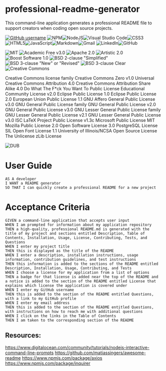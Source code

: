 # professional-readme-generator
This command-line application generates a professional README file to support creators when coding open source projects.

[![GitHub username](https://img.shields.io/badge/username-${username}-green?style=for-the-badge)](https://api.github.com/users/${data.username})
![NPM](https://img.shields.io/badge/NPM-%23000000.svg?style=for-the-badge&logo=npm&logoColor=white)![NodeJS](https://img.shields.io/badge/node.js-6DA55F?style=for-the-badge&logo=node.js&logoColor=white)![Visual Studio Code](https://img.shields.io/badge/Visual%20Studio%20Code-0078d7.svg?style=for-the-badge&logo=visual-studio-code&logoColor=white)![CSS3](https://img.shields.io/badge/css3-%231572B6.svg?style=for-the-badge&logo=css3&logoColor=white)![HTML5](https://img.shields.io/badge/html5-%23E34F26.svg?style=for-the-badge&logo=html5&logoColor=white)![JavaScript](https://img.shields.io/badge/javascript-%23323330.svg?style=for-the-badge&logo=javascript&logoColor=%23F7DF1E)![Markdown](https://img.shields.io/badge/markdown-%23000000.svg?style=for-the-badge&logo=markdown&logoColor=white)![Gmail](https://img.shields.io/badge/Gmail-D14836?style=for-the-badge&logo=gmail&logoColor=white)	![LinkedIn](https://img.shields.io/badge/linkedin-%230077B5.svg?style=for-the-badge&logo=linkedin&logoColor=white)![GitHub](https://img.shields.io/badge/github-%23121011.svg?style=for-the-badge&logo=github&logoColor=white)

![MIT](https://img.shields.io/badge/License-MIT-purple?style=for-the-badge)
![Academic Free v3.0](https://img.shields.io/badge/License-Academic_Free_v3.0-purple?style=for-the-badge)
![Apache 2.0](https://img.shields.io/badge/License-Apache_2.0-purple?style=for-the-badge)
![Artistic 2.0](https://img.shields.io/badge/License-Artistic_2.0-purple?style=for-the-badge)
![Boost Software 1.0](https://img.shields.io/badge/License-boost_software_1.0-purple?style=for-the-badge)
![BSD 2-clause "Simplified"](https://img.shields.io/badge/License-BSD_2--clause_"Simplified"-purple?style=for-the-badge)
![BSD 3-clause "New" or "Revised"](https://img.shields.io/badge/License-BSD_3--clause_"New"_or_"Revised"-purple?style=for-the-badge)
![BSD 3-clause Clear](https://img.shields.io/badge/License-BSD_3--clause_clear-purple?style=for-the-badge)
![Creative Commons](https://img.shields.io/badge/License-Creative_Commons-purple?style=for-the-badge)






Creative Commons license family
Creative Commons Zero v1.0 Universal
Creative Commons Attribution 4.0
Creative Commons Attribution Share Alike 4.0
Do What The F*ck You Want To Public License
Educational Community License v2.0
Eclipse Public License 1.0
Eclipse Public License 2.0
European Union Public License 1.1
GNU Affero General Public License v3.0
GNU General Public License family
GNU General Public License v2.0
GNU General Public License v3.0
GNU Lesser General Public License family
GNU Lesser General Public License v2.1
GNU Lesser General Public License v3.0
ISC
LaTeX Project Public License v1.3c
Microsoft Public License
MIT
Mozilla Public License 2.0
Open Software License 3.0
PostgreSQL License
SIL Open Font License 1.1
University of Illinois/NCSA Open Source License
The Unlicense
zLib License


![DUB](https://img.shields.io/dub/l/mit?style=for-the-badge)
# User Guide
```
AS A developer
I WANT a README generator
SO THAT I can quickly create a professional README for a new project
```

# Acceptance Criteria
```
GIVEN a command-line application that accepts user input
WHEN I am prompted for information about my application repository
THEN a high-quality, professional README.md is generated with the title of my project and sections entitled Description, Table of Contents, Installation, Usage, License, Contributing, Tests, and Questions
WHEN I enter my project title
THEN this is displayed as the title of the README
WHEN I enter a description, installation instructions, usage information, contribution guidelines, and test instructions
THEN this information is added to the sections of the README entitled Description, Installation, Usage, Contributing, and Tests
WHEN I choose a license for my application from a list of options
THEN a badge for that license is added near the top of the README and a notice is added to the section of the README entitled License that explains which license the application is covered under
WHEN I enter my GitHub username
THEN this is added to the section of the README entitled Questions, with a link to my GitHub profile
WHEN I enter my email address
THEN this is added to the section of the README entitled Questions, with instructions on how to reach me with additional questions
WHEN I click on the links in the Table of Contents
THEN I am taken to the corresponding section of the README
```

## Resources:
https://www.digitalocean.com/community/tutorials/nodejs-interactive-command-line-prompts
https://github.com/matiassingers/awesome-readme
https://www.npmjs.com/package/axios
https://www.npmjs.com/package/inquirer